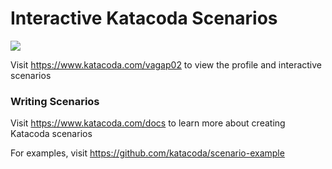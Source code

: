 # Interactive Katacoda Scenarios

[![](http://shields.katacoda.com/katacoda/vagap02/count.svg)](https://www.katacoda.com/vagap02 "Get your profile on Katacoda.com")

Visit https://www.katacoda.com/vagap02 to view the profile and interactive scenarios

### Writing Scenarios
Visit https://www.katacoda.com/docs to learn more about creating Katacoda scenarios

For examples, visit https://github.com/katacoda/scenario-example
